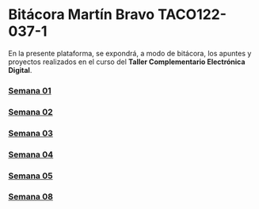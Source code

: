 # Bitácora Martín Bravo TACO122-037-1

En la presente plataforma, se expondrá, a modo de bitácora, los apuntes y proyectos realizados en el curso del **Taller Complementario Electrónica Digital**.

### [Semana 01](https://github.com/Martobrave/taco122-037-bitacora-martobrave/tree/a04ebc613ff3a186582f68dfb0c434b3fb60b788/Semana01)

### [Semana 02](https://github.com/Martobrave/taco122-037-bitacora-martobrave/blob/a17bea56891746a44f67a5ed1641bc3734db6e46/Semana%2002/README.MD)

### [Semana 03](https://github.com/Martobrave/taco122-037-bitacora-martobrave/tree/acecea05ef15790bd928e4bb3836ebbe611d6637/Semana%2003)

### [Semana 04](https://github.com/Martobrave/taco122-037-bitacora-martobrave/tree/eea3e69bcba761ce8babb41ecb5551c0a91f79c7/Semana%2004)

### [Semana 05](https://github.com/Martobrave/taco122-037-bitacora-martobrave/tree/4f935395a8a5c611507293df4a864b705ffabc9e/Semana%2005)

###

###

### [Semana 08](https://github.com/Martobrave/taco122-037-bitacora-martobrave/tree/1c9f02252935b691f656baad406a62e2e212fc6d/Semana%2008)
